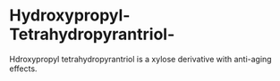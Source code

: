 # Hydroxypropyl-Tetrahydropyrantriol-
Hdroxypropyl tetrahydropyrantriol is a xylose derivative with anti-aging effects.

